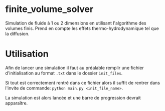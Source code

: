 # finite_volume_solver
Simulation de fluide à 1 ou 2 dimensions en utilisant l'algorithme des volumes finis. Prend en compte les effets thermo-hydrodynamique tel que la diffusion.

# Utilisation

Afin de lancer une simulation il faut au préalable remplir une fichier d'initialisation au format `.txt` dans le dossier `init_files`.

Si tout est correctement rentré dans ce fichier alors il suffit de rentrer dans l'invite de commande: `python main.py <init_file_name>`.

La simulation est alors lancée et une barre de progression devrait apparaître.